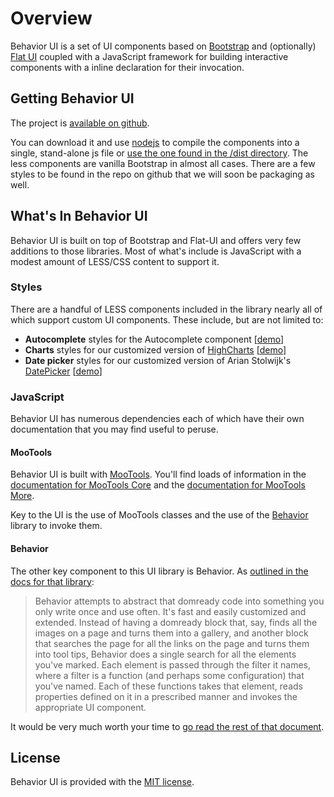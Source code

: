 # Overview

Behavior UI is a set of UI components based on [Bootstrap](http://getbootstrap.com/) and (optionally) [Flat UI](http://designmodo.github.io/Flat-UI/) coupled with a JavaScript framework for building interactive components with a inline declaration for their invocation.

## Getting Behavior UI

The project is [available on github](http://github.com/behavior-ui/behavior-ui).

You can download it and use [nodejs](http://nodejs.org/) to compile the components into a single, stand-alone js file or [use the one found in the /dist directory](https://raw.githubusercontent.com/Behavior-UI/behavior-ui/master/dist/js/behavior-ui.js). The less components are vanilla Bootstrap in almost all cases. There are a few styles to be found in the repo on github that we will soon be packaging as well.

## What's In Behavior UI

Behavior UI is built on top of Bootstrap and Flat-UI and offers very few additions to those libraries. Most of what's include is JavaScript with a modest amount of LESS/CSS content to support it.

### Styles

There are a handful of LESS components included in the library nearly all of which support custom UI components. These include, but are not limited to:

* **Autocomplete** styles for the Autocomplete component [[demo](<%= sandbox_dir_file_path('JavaScript', 'Forms', 'Behavior.Autocomplete') %>)]
* **Charts** styles for our customized version of [HighCharts](http://www.highcharts.com) [[demo](<%= sandbox_dir_file_path('JavaScript', 'Charts', 'Charts_-_Basic_usage') %>)]
* **Date picker** styles for our customized version of Arian Stolwijk's [DatePicker](https://github.com/arian/mootools-datepicker/) [[demo](<%= sandbox_dir_file_path('JavaScript', 'Forms', 'Behavior.DatePicker') %>)]

### JavaScript

Behavior UI has numerous dependencies each of which have their own documentation that you may find useful to peruse.

#### MooTools

Behavior UI is built with [MooTools](http://mootools.net). You'll find loads of information in the [documentation for MooTools Core](http://mootools.net/docs/core) and the [documentation for MooTools More](http://mootools.net/docs/more).

Key to the UI is the use of MooTools classes and the use of the [Behavior](http://github.com/anutron/behavior) library to invoke them.

#### Behavior

The other key component to this UI library is Behavior. As [outlined in the docs for that library](https://github.com/anutron/behavior/blob/master/README.md):

> Behavior attempts to abstract that domready code into something you only write once and use often. It's fast and easily customized and extended. Instead of having a domready block that, say, finds all the images on a page and turns them into a gallery, and another block that searches the page for all the links on the page and turns them into tool tips, Behavior does a single search for all the elements you've marked. Each element is passed through the filter it names, where a filter is a function (and perhaps some configuration) that you've named. Each of these functions takes that element, reads properties defined on it in a prescribed manner and invokes the appropriate UI component.

It would be very much worth your time to [go read the rest of that document](https://github.com/anutron/behavior/blob/master/README.md).

## License

Behavior UI is provided with the [MIT license](<%= sandbox_about_path('license') %>).
